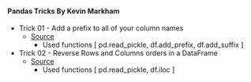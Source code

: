 #### Pandas Tricks By Kevin Markham

 - Trick 01 - Add a prefix to all of your column names
   - [Source](trick_0010.ipynb)
     - Used functions [ pd.read_pickle, df.add_prefix, df.add_suffix ]
 - Trick 02 - Reverse Rows and Columns orders in a DataFrame
   - [Source](trick_0020.ipynb)
     - Used functions [ pd.read_pickle, df.iloc ]     

